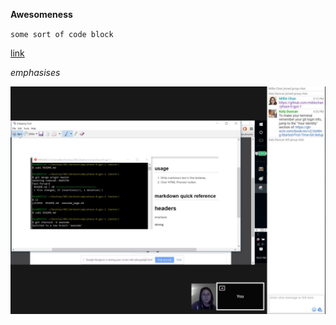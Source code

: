 **Awesomeness**

`some sort of code block`

[link](www.espn.com)

 *emphasises*

![Inline screenshot](gps1.JPG)